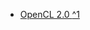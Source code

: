 
- [OpenCL 2.0 ][1] [^1][ref]

[1]: opencl20-quick-reference-card.pdf
[ref]: https://www.khronos.org/files/opencl20-quick-reference-card.pdf
